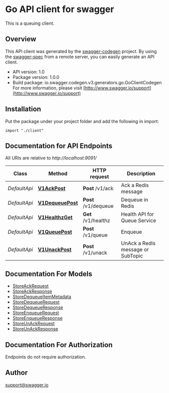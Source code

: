 # Go API client for swagger

This is a queuing client.

## Overview
This API client was generated by the [swagger-codegen](https://github.com/swagger-api/swagger-codegen) project.  By using the [swagger-spec](https://github.com/swagger-api/swagger-spec) from a remote server, you can easily generate an API client.

- API version: 1.0
- Package version: 1.0.0
- Build package: io.swagger.codegen.v3.generators.go.GoClientCodegen
For more information, please visit [http://www.swagger.io/support](http://www.swagger.io/support)

## Installation
Put the package under your project folder and add the following in import:
```golang
import "./client"
```

## Documentation for API Endpoints

All URIs are relative to *http://localhost:9091/*

Class | Method | HTTP request | Description
------------ | ------------- | ------------- | -------------
*DefaultApi* | [**V1AckPost**](docs/DefaultApi.md#v1ackpost) | **Post** /v1/ack | Ack a Redis message
*DefaultApi* | [**V1DequeuePost**](docs/DefaultApi.md#v1dequeuepost) | **Post** /v1/dequeue | Dequeue in Redis
*DefaultApi* | [**V1HealthzGet**](docs/DefaultApi.md#v1healthzget) | **Get** /v1/healthz | Health API for Queue Service
*DefaultApi* | [**V1QueuePost**](docs/DefaultApi.md#v1queuepost) | **Post** /v1/queue | Enqueue
*DefaultApi* | [**V1UnackPost**](docs/DefaultApi.md#v1unackpost) | **Post** /v1/unack | UnAck a Redis message or SubTopic

## Documentation For Models

 - [StoreAckRequest](docs/StoreAckRequest.md)
 - [StoreAckResponse](docs/StoreAckResponse.md)
 - [StoreDequeueItemMetadata](docs/StoreDequeueItemMetadata.md)
 - [StoreDequeueRequest](docs/StoreDequeueRequest.md)
 - [StoreDequeueResponse](docs/StoreDequeueResponse.md)
 - [StoreEnqueueRequest](docs/StoreEnqueueRequest.md)
 - [StoreEnqueueResponse](docs/StoreEnqueueResponse.md)
 - [StoreUnAckRequest](docs/StoreUnAckRequest.md)
 - [StoreUnAckResponse](docs/StoreUnAckResponse.md)

## Documentation For Authorization
 Endpoints do not require authorization.


## Author

support@swagger.io
